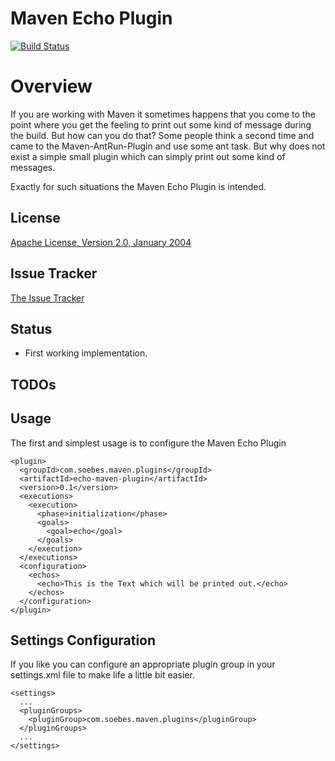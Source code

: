 # Maven Echo Plugin

[![Build Status](https://buildhive.cloudbees.com/job/khmarbaise/job/Maven-Echo-Plugin/badge/icon)](https://buildhive.cloudbees.com/job/khmarbaise/job/Maven-Echo-Plugin/)

# Overview

If you are working with Maven it sometimes happens that you come to the point
where you get the feeling to print out some kind of message during the build.
But how can you do that? Some people think a second time and came to the 
Maven-AntRun-Plugin and use some ant task. But why does not exist
a simple small plugin which can simply print out some kind of messages.

Exactly for such situations the Maven Echo Plugin is intended.


## License

[Apache License, Version 2.0, January 2004](http://www.apache.org/licenses/)

## Issue Tracker

[The Issue Tracker](https://github.com/khmarbaise/Maven-Echo-Plugin/issues)

## Status

 * First working implementation.

## TODOs

## Usage

The first and simplest usage is to configure the Maven Echo Plugin

    <plugin>
      <groupId>com.soebes.maven.plugins</groupId>
      <artifactId>echo-maven-plugin</artifactId>
      <version>0.1</version>
      <executions>
        <execution>
          <phase>initialization</phase>
          <goals>
            <goal>echo</goal>
          </goals>
        </execution>
      </executions>
      <configuration>
        <echos>
          <echo>This is the Text which will be printed out.</echo>
        </echos>
      </configuration>
    </plugin>

## Settings Configuration

If you like you can configure an appropriate plugin group in your
settings.xml file to make life a little bit easier.

    <settings>
      ...
      <pluginGroups>
        <pluginGroup>com.soebes.maven.plugins</pluginGroup>
      </pluginGroups>
      ...
    </settings>


